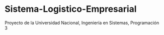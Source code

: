 # Sistema-Logistico-Empresarial
Proyecto de la Universidad Nacional, Ingeniería en Sistemas, Programación 3
